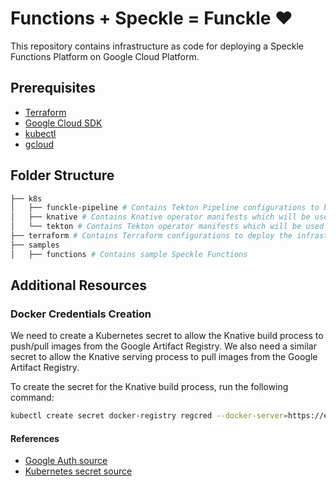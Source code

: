 # Functions + Speckle  = Funckle ❤️

This repository contains infrastructure as code for deploying a Speckle Functions Platform on Google Cloud Platform.

## Prerequisites

- [Terraform](https://www.terraform.io/downloads.html)
- [Google Cloud SDK](https://cloud.google.com/sdk/docs/install)
- [kubectl](https://kubernetes.io/docs/tasks/tools/install-kubectl/)
- [gcloud](https://cloud.google.com/sdk/docs/install)

## Folder Structure

```bash
├── k8s
│   ├── funckle-pipeline # Contains Tekton Pipeline configurations to build and deploy user's Speckle Functions
│   ├── knative # Contains Knative operator manifests which will be used to deploy user's Speckle Functions
│   └── tekton # Contains Tekton operator manifests which will be used to build and deploy user's Speckle Functions
├── terraform # Contains Terraform configurations to deploy the infrastructure required for the Speckle Functions Platform
├── samples
│   ├── functions # Contains sample Speckle Functions
```

## Additional Resources

### Docker Credentials Creation

We need to create a Kubernetes secret to allow the Knative build process to push/pull images from the Google Artifact Registry. We also need a similar secret to allow the Knative serving process to pull images from the Google Artifact Registry.

To create the secret for the Knative build process, run the following command:


```bash
kubectl create secret docker-registry regcred --docker-server=https://europe-west2-docker.pkg.dev --docker-username=_json_key_base64 --docker-password=<your-pword>
```

#### References
* [Google Auth source](https://cloud.google.com/artifact-registry/docs/docker/authentication#linux-macos)
* [Kubernetes secret source](https://kubernetes.io/docs/tasks/configure-pod-container/pull-image-private-registry/#:~:text=A%20Kubernetes%20cluster%20uses%20the,to%20pull%20a%20private%20image.&text=If%20you%20need%20more%20control,the%20Secret%20before%20storing%20it.)